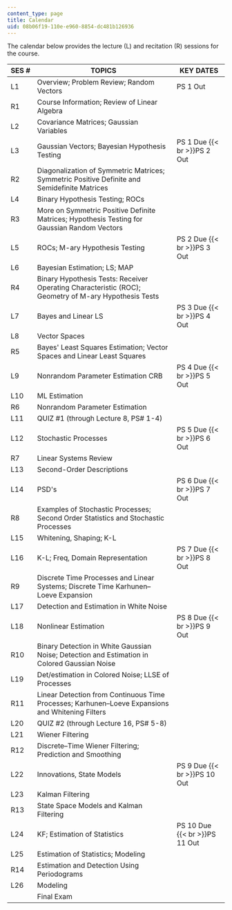 ```yaml
---
content_type: page
title: Calendar
uid: 08b06f19-110e-e960-8854-dc481b126936
---
```


The calendar below provides the lecture (L) and recitation (R) sessions for the course.

| SES # | TOPICS | KEY DATES |
| --- | --- | --- |
| L1 | Overview; Problem Review; Random Vectors | PS 1 Out |
| R1 | Course Information; Review of Linear Algebra |  |
| L2 | Covariance Matrices; Gaussian Variables |  |
| L3 | Gaussian Vectors; Bayesian Hypothesis Testing | PS 1 Due  {{< br >}}PS 2 Out |
| R2 | Diagonalization of Symmetric Matrices; Symmetric Positive Definite and Semidefinite Matrices |  |
| L4 | Binary Hypothesis Testing; ROCs |  |
| R3 | More on Symmetric Positive Definite Matrices; Hypothesis Testing for Gaussian Random Vectors |  |
| L5 | ROCs; M-ary Hypothesis Testing | PS 2 Due  {{< br >}}PS 3 Out |
| L6 | Bayesian Estimation; LS; MAP |  |
| R4 | Binary Hypothesis Tests: Receiver Operating Characteristic (ROC); Geometry of M-ary Hypothesis Tests |  |
| L7 | Bayes and Linear LS | PS 3 Due  {{< br >}}PS 4 Out |
| L8 | Vector Spaces |  |
| R5 | Bayes' Least Squares Estimation; Vector Spaces and Linear Least Squares |  |
| L9 | Nonrandom Parameter Estimation CRB | PS 4 Due  {{< br >}}PS 5 Out |
| L10 | ML Estimation |  |
| R6 | Nonrandom Parameter Estimation |  |
| L11 | QUIZ #1 (through Lecture 8, PS# 1-4) |  |
| L12 | Stochastic Processes | PS 5 Due  {{< br >}}PS 6 Out |
| R7 | Linear Systems Review |  |
| L13 | Second-Order Descriptions |  |
| L14 | PSD's | PS 6 Due  {{< br >}}PS 7 Out |
| R8 | Examples of Stochastic Processes; Second Order Statistics and Stochastic Processes |  |
| L15 | Whitening, Shaping; K-L |  |
| L16 | K-L; Freq, Domain Representation | PS 7 Due  {{< br >}}PS 8 Out |
| R9 | Discrete Time Processes and Linear Systems; Discrete Time Karhunen–Loeve Expansion |  |
| L17 | Detection and Estimation in White Noise |  |
| L18 | Nonlinear Estimation | PS 8 Due  {{< br >}}PS 9 Out |
| R10 | Binary Detection in White Gaussian Noise; Detection and Estimation in Colored Gaussian Noise |  |
| L19 | Det/estimation in Colored Noise; LLSE of Processes |  |
| R11 | Linear Detection from Continuous Time Processes; Karhunen–Loeve Expansions and Whitening Filters |  |
| L20 | QUIZ #2 (through Lecture 16, PS# 5-8) |  |
| L21 | Wiener Filtering |  |
| R12 | Discrete–Time Wiener Filtering; Prediction and Smoothing |  |
| L22 | Innovations, State Models | PS 9 Due  {{< br >}}PS 10 Out |
| L23 | Kalman Filtering |  |
| R13 | State Space Models and Kalman Filtering |  |
| L24 | KF; Estimation of Statistics | PS 10 Due  {{< br >}}PS 11 Out |
| L25 | Estimation of Statistics; Modeling |  |
| R14 | Estimation and Detection Using Periodograms |  |
| L26 | Modeling |  |
|  | Final Exam |